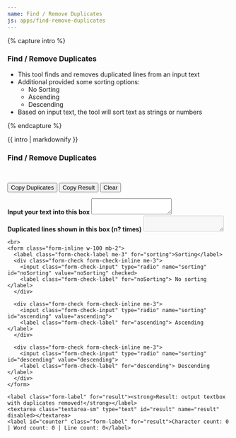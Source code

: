 ```yaml
---
name: Find / Remove Duplicates
js: apps/find-remove-duplicates
---
```


{% capture intro %}
### Find / Remove Duplicates
<!-- separator -->
- This tool finds and removes duplicated lines from an input text
- Additional provided some sorting options:
    - No Sorting
    - Ascending
    - Descending
- Based on input text, the tool will sort text as strings or numbers
<!-- separator -->
{% endcapture %}

<div class="tool-wrapper mb-4">
  {{ intro | markdownify }}
</div>

<div class="tool-wrapper">
  <h3>Find / Remove Duplicates</h3>
  <br>

  <button id="copyDup" type="button" class="btn btn-outline-dark mb-2">Copy Duplicates</button>
  <button id="copy" type="button" class="btn btn-outline-dark mb-2">Copy Result</button>
  <button id="clearDup" type="button" class="btn btn-outline-dark mb-2">Clear</button>
  <div id="alert" class="alert mt-2" role="alert" style="display: none"></div>

  <div class="no-gutters mt-3">
    <div class="row">
      <div class="col pr-1">
        <label class="form-label" for="input"><strong>Input your text into this box</strong></label>
        <textarea type="text" id="input" name="input"></textarea>
      </div>
      <div class="col pl-1">
        <label class="form-label" for="duplicates"
          ><strong>Duplicated lines shown in this box (n? times)</strong></label
        >
        <textarea type="text" id="duplicates" name="duplicates" disabled></textarea>
      </div>
    </div>

    <br>
    <form class="form-inline w-100 mb-2">
      <label class="form-check-label me-3" for="sorting">Sorting</label>
      <div class="form-check form-check-inline me-3">
        <input class="form-check-input" type="radio" name="sorting" id="noSorting" value="noSorting" checked>
        <label class="form-check-label" for="noSorting"> No sorting </label>
      </div>

      <div class="form-check form-check-inline me-3">
        <input class="form-check-input" type="radio" name="sorting" id="ascending" value="ascending">
        <label class="form-check-label" for="ascending"> Ascending </label>
      </div>

      <div class="form-check form-check-inline me-3">
        <input class="form-check-input" type="radio" name="sorting" id="descending" value="descending">
        <label class="form-check-label" for="descending"> Descending </label>
      </div>
    </form>

    <label class="form-label" for="result"><strong>Result: output textbox with duplicates removed!</strong></label>
    <textarea class="textarea-sm" type="text" id="result" name="result" disabled></textarea>
    <label id="counter" class="form-label" for="result">Character count: 0 | Word count: 0 | Line count: 0</label>
  </div>
</div>
